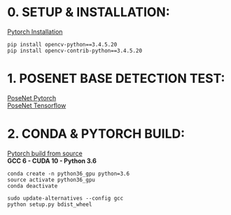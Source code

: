 # 0. SETUP & INSTALLATION:  
[Pytorch Installation](https://pytorch.org/#pip-install-pytorch)    
```
pip install opencv-python==3.4.5.20
pip install opencv-contrib-python==3.4.5.20
```

# 1. POSENET BASE DETECTION TEST:
[PoseNet Pytorch](https://github.com/rwightman/posenet-pytorch)  
[PoseNet Tensorflow](https://github.com/rwightman/posenet-python)  

# 2. CONDA & PYTORCH BUILD:
[Pytorch build from source](https://github.com/pytorch/pytorch#from-source)  
**GCC 6 - CUDA 10 - Python 3.6**
```
conda create -n python36_gpu python=3.6  
source activate python36_gpu  
conda deactivate  
```
```
sudo update-alternatives --config gcc
python setup.py bdist_wheel
```
